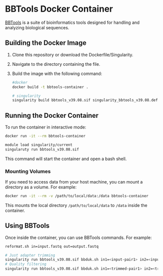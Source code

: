# BBTools Docker Container

[BBTools](https://jgi.doe.gov/data-and-tools/software-tools/bbtools/) is a suite of bioinformatics tools designed for handling and analyzing biological sequences.

## Building the Docker Image

1. Clone this repository or download the Dockerfile/Singularity.
2. Navigate to the directory containing the file.
3. Build the image with the following command:

   ```sh
   #docker
   docker build -t bbtools-container .

   # singularity
   singularity build bbtools_v39.08.sif singularity_bbtools_v39.08.def

   ```

## Running the Docker Container

To run the container in interactive mode:

```sh
docker run -it --rm bbtools-container

module load singularity/current
singularuty run bbtools_v39.08.sif
```

This command will start the container and open a bash shell.

### Mounting Volumes

If you need to access data from your host machine, you can mount a directory as a volume. For example:

```sh
docker run -it --rm -v /path/to/local/data:/data bbtools-container
```

This mounts the local directory `/path/to/local/data` to `/data` inside the container.

## Using BBTools

Once inside the container, you can use BBTools commands. For example:

```sh
reformat.sh in=input.fastq out=output.fastq

# Just adapter trimming
singularity run bbtools_v39.08.sif bbduk.sh in1=<input-pair1> in2=<input-pair2> out1=<trimmed-pair1> out2=<trimmed-pair2> ref=<path/to/resources/adapters.fa> ktrim=r k=23 mink=11 hdist=1 tpe tbo
# Quality filtering
singularity run bbtools_v39.08.sif bbduk.sh in1=<trimmed-pair1> in2=<trimmed-pair2> qtrim=rl trimq=10 out1=<trimmed-and-quality-pair1> out2=<trimmed-and-quality-pair2>
```
